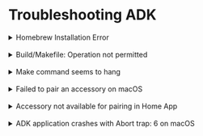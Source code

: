 Troubleshooting ADK
===================

<details>
  <summary>Homebrew Installation Error</summary>
  <br>

  Homebrew requires Xcode Command Line Tools to be installed in `/Library/Developer/CommandLineTools`, which requires
  installing the CLT from the [Apple developer website](https://developer.apple.com/download/more/). If Homebrew
  attempts to install the CLT and fails with a `Can't install the software because it is not currently available from
  the Software Update server` error, it may indicate CLT is already installed but not in the expected location.

  **Solution:**
  * Reinstall the Command Line Tools from the link above and verify it is installed to
  `/Library/Developer/CommandLineTools`.
  * If that fails, make a temporary symbolic link from `/Library/Developer/CommandLineTools` to your Xcode installation
  (check `xcode-select -p`) for the duration of the Homebrew installation.
  * If all else fails, download the Homebrew install script and modify it to skip CLT installation.

</details>
<br>

<details>
  <summary>Build/Makefile: Operation not permitted</summary>
  <br>

  MacOS enabled new user privacy protections since version 10.15 that doesn't permit access to `~/Documents`, `~/Desktop`
  and `~/Downloads` directories. More details can be found at
  [A Guide to Catalina’s Privacy Protection](https://eclecticlight.co/2020/01/16/a-guide-to-catalinas-privacy-protection-3-new-protected-locations/).

  **Solution:**
  Move ADK code out of `~/Documents`, `~/Desktop`, or `~/Downloads` directories and try again.

</details>
<br>

<details>
  <summary>Make command seems to hang</summary>
  <br>

  On macOS, sometimes the ADK builds that use Docker (Linux/Raspi/nRF52) seem to stall as they are starting.

  **Solution:**
  Go to Docker Preferences -> General and enable the option to `Use gRPC FUSE for file sharing`.

</details>
<br>

<details>
  <summary>Failed to pair an accessory on macOS</summary>
  <br>

  If the ADK log doesn't show any activity after you have entered the pairing code in the Home app then check to make
  sure that the ADK is *not located* in either `~/Documents`, `~/Desktop`, or `~/Downloads` directories.

  **Solution:**
  Move ADK code out of `~/Documents`, `~/Desktop`, or `~/Downloads` directories and try again.

</details>
<br>

<details>
  <summary>Accessory not available for pairing in Home App</summary>
  <br>

  Checks To Perform:
  - All devices on the same network? -> iOS/tvOS/Raspberry Pi
  - Accessory unpaired? -> In ADK logs, look for "sf" value (1 = unpaired, 0 = paired). See below:

  ```sh
  2020-12-21'T'23:58:33.086506    Debug   [com.apple.mfi.HomeKit.Platform:ServiceDiscovery] txtRecord[6]: "sf"
    0000  31                                                                         1
  ```

  **Solution:**
  ``` tabs::

    .. group-tab:: macOS

        - In Terminal window 1, launch the sample ADK application ``./Output/Darwin-x86_64-apple-darwin$(uname -r)/Debug/IP/Applications/Lightbulb.OpenSSL``
        - In Terminal window 2, run ``killall -SIGUSR1 Lightbulb.OpenSSL``

    .. group-tab:: Raspberry Pi

      - In Terminal window 1, SSH into the Raspberry Pi and launch the sample ADK application ``sudo ./Lightbulb.OpenSSL``
      - In Terminal window 2, run ``sudo kill -SIGUSR1 `pidof Lightbulb.OpenSSL```

```
</details>
<br>

<details>
  <summary>ADK application crashes with Abort trap: 6 on macOS</summary>
  <br>

  **Solution:**
  ``` tabs::

    .. group-tab:: macOS

        Please make sure that your terminal application has *Bluetooth* access under
        *System Preferences* -> *Security & Privacy* -> *Privacy*

```
</details>
<br>
